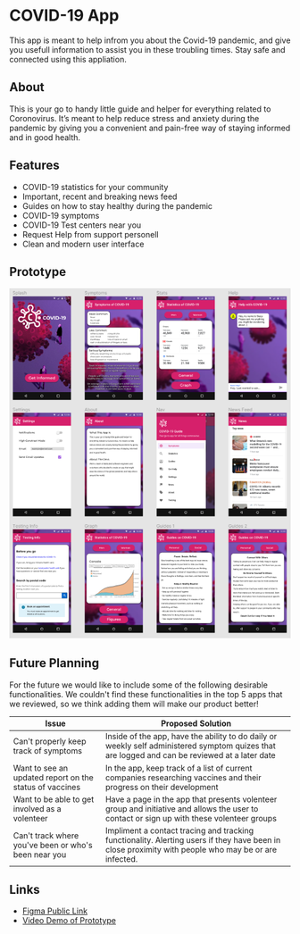 # COVID-19 App
This app is meant to help infrom you about the Covid-19 pandemic, and give you
usefull information to assist you in these troubling times. Stay safe and
connected using this appliation.

## About

This is your go to handy little guide and helper for everything related 
to Coronovirus. It’s meant to help reduce stress and anxiety during the 
pandemic by giving you a convenient and pain-free way of staying informed 
and in good health.

## Features

- COVID-19 statistics for your community
- Important, recent and breaking news feed
- Guides on how to stay healthy during the pandemic
- COVID-19 symptoms
- COVID-19 Test centers near you
- Request Help from support personell
- Clean and modern user interface

## Prototype

![Design Mockup](./prototype.PNG)

## Future Planning

For the future we would like to include some of the following desirable
functionalities. We couldn't find these functionalities in the top 5 apps
that we reviewed, so we think adding them will make our product better!

| Issue                                                     | Proposed Solution                                                                                                                                                               |
| --------------------------------------------------------- | ------------------------------------------------------------------------------------------------------------------------------------------------------------------------------- |
| Can't properly keep track of symptoms                     | Inside of the app, have the ability to do daily or weekly self administered symptom quizes that are logged and can be reviewed at a later date                                  |
| Want to see an updated report on the status of vaccines   | In the app, keep track of a list of current companies researching vaccines and their progress on their development                                                              |
| Want to be able to get involved as a volenteer            | Have a page in the app that presents volenteer group and initiative and allows the user to contact or sign up with these volenteer groups                                       |
| Can't track where you've been or who's been near you      | Impliment a contact tracing and tracking functionality. Alerting users if they have been in close proximity with people who may be or are infected.                             |

## Links

- [Figma Public Link](https://www.figma.com/file/9qdxCbwLOMr1S8tLRo25aT/Assign1-Brian-Mulhall?node-id=34%3A149)
- [Video Demo of Prototype](https://sheridanc-my.sharepoint.com/:v:/g/personal/mulhalbr_shernet_sheridancollege_ca/EdTqtodng81FkOEDsn-GprkB0HGmgiC-b-jJ62kTPfwjEg?e=UrZqdY)
